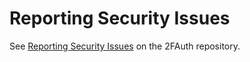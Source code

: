 # Reporting Security Issues

See [Reporting Security Issues](https://github.com/Bubka/2FAuth/blob/master/.github/SECURITY.md) on the 2FAuth repository.
